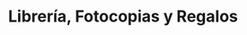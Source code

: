 ---
title: "Librería, Fotocopias y Regalos"
url: /cochabamba/libreria-fotocopias-y-regalos/
shop: material de oficina
---